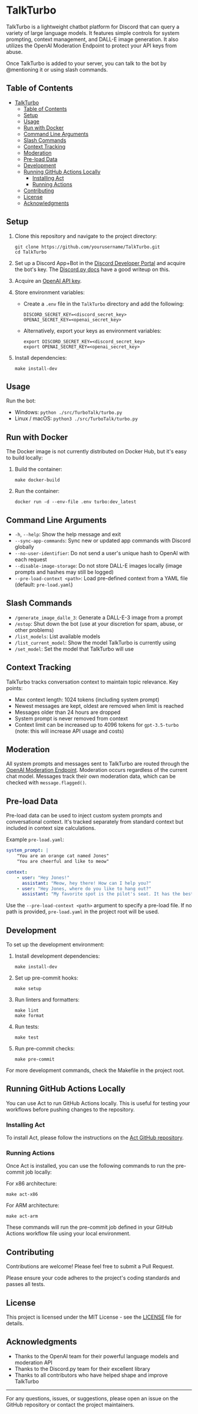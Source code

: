 # TalkTurbo

TalkTurbo is a lightweight chatbot platform for Discord that can query a variety of large language models. It features simple controls for system prompting, context management, and DALL-E image generation. It also utilizes the OpenAI Moderation Endpoint to protect your API keys from abuse.

Once TalkTurbo is added to your server, you can talk to the bot by @mentioning it or using slash commands.

## Table of Contents
- [TalkTurbo](#talkturbo)
  - [Table of Contents](#table-of-contents)
  - [Setup](#setup)
  - [Usage](#usage)
  - [Run with Docker](#run-with-docker)
  - [Command Line Arguments](#command-line-arguments)
  - [Slash Commands](#slash-commands)
  - [Context Tracking](#context-tracking)
  - [Moderation](#moderation)
  - [Pre-load Data](#pre-load-data)
  - [Development](#development)
  - [Running GitHub Actions Locally](#running-github-actions-locally)
    - [Installing Act](#installing-act)
    - [Running Actions](#running-actions)
  - [Contributing](#contributing)
  - [License](#license)
  - [Acknowledgments](#acknowledgments)

## Setup

1. Clone this repository and navigate to the project directory:
   ```
   git clone https://github.com/yourusername/TalkTurbo.git
   cd TalkTurbo
   ```

2. Set up a Discord App+Bot in the [Discord Developer Portal](https://discord.com/developers/docs/intro) and acquire the bot's key. The [Discord.py docs](https://discordpy.readthedocs.io/en/stable/discord.html) have a good writeup on this.

3. Acquire an [OpenAI API key](https://platform.openai.com/account/api-keys).

4. Store environment variables:
   - Create a `.env` file in the `TalkTurbo` directory and add the following:
     ```
     DISCORD_SECRET_KEY=<discord_secret_key>
     OPENAI_SECRET_KEY=<openai_secret_key>
     ```
   - Alternatively, export your keys as environment variables:
     ```
     export DISCORD_SECRET_KEY=<discord_secret_key>
     export OPENAI_SECRET_KEY=<openai_secret_key>
     ```

5. Install dependencies:
   ```
   make install-dev
   ```

## Usage

Run the bot:
- Windows: `python ./src/TurboTalk/turbo.py`
- Linux / macOS: `python3 ./src/TurboTalk/turbo.py`

## Run with Docker

The Docker image is not currently distributed on Docker Hub, but it's easy to build locally:

1. Build the container:
   ```
   make docker-build
   ```

2. Run the container:
   ```
   docker run -d --env-file .env turbo:dev_latest
   ```

## Command Line Arguments

- `-h`, `--help`: Show the help message and exit
- `--sync-app-commands`: Sync new or updated app commands with Discord globally
- `--no-user-identifier`: Do not send a user's unique hash to OpenAI with each request
- `--disable-image-storage`: Do not store DALL-E images locally (image prompts and hashes may still be logged)
- `--pre-load-context <path>`: Load pre-defined context from a YAML file (default: `pre-load.yaml`)

## Slash Commands

- `/generate_image_dalle_3`: Generate a DALL-E-3 image from a prompt
- `/estop`: Shut down the bot (use at your discretion for spam, abuse, or other problems)
- `/list_models`: List available models
- `/list_current_model`: Show the model TalkTurbo is currently using
- `/set_model`: Set the model that TalkTurbo will use

## Context Tracking

TalkTurbo tracks conversation context to maintain topic relevance. Key points:

- Max context length: 1024 tokens (including system prompt)
- Newest messages are kept, oldest are removed when limit is reached
- Messages older than 24 hours are dropped
- System prompt is never removed from context
- Context limit can be increased up to 4096 tokens for `gpt-3.5-turbo` (note: this will increase API usage and costs)

## Moderation

All system prompts and messages sent to TalkTurbo are routed through the [OpenAI Moderation Endpoint](https://platform.openai.com/docs/guides/moderation). Moderation occurs regardless of the current chat model. Messages track their own moderation data, which can be checked with `message.flagged()`.

## Pre-load Data

Pre-load data can be used to inject custom system prompts and conversational context. It's tracked separately from standard context but included in context size calculations.

Example `pre-load.yaml`:

```yaml
system_prompt: |
    "You are an orange cat named Jones"
    "You are cheerful and like to meow"

context:
    - user: "Hey Jones!"
      assistant: "Meow, hey there! How can I help you?"
    - user: "Hey Jones, where do you like to hang out?"
      assistant: "My favorite spot is the pilot's seat. It has the best view! Meow!"
```

Use the `--pre-load-context <path>` argument to specify a pre-load file. If no path is provided, `pre-load.yaml` in the project root will be used.

## Development

To set up the development environment:

1. Install development dependencies:
   ```
   make install-dev
   ```

2. Set up pre-commit hooks:
   ```
   make setup
   ```

3. Run linters and formatters:
   ```
   make lint
   make format
   ```

4. Run tests:
   ```
   make test
   ```

5. Run pre-commit checks:
   ```
   make pre-commit
   ```

For more development commands, check the Makefile in the project root.

## Running GitHub Actions Locally

You can use Act to run GitHub Actions locally. This is useful for testing your workflows before pushing changes to the repository.

### Installing Act

To install Act, please follow the instructions on the [Act GitHub repository](https://github.com/nektos/act).

### Running Actions

Once Act is installed, you can use the following commands to run the pre-commit job locally:

For x86 architecture:
```
make act-x86
```

For ARM architecture:
```
make act-arm
```

These commands will run the pre-commit job defined in your GitHub Actions workflow file using your local environment.

## Contributing

Contributions are welcome! Please feel free to submit a Pull Request.

Please ensure your code adheres to the project's coding standards and passes all tests.

## License

This project is licensed under the MIT License - see the [LICENSE](LICENSE) file for details.

## Acknowledgments

- Thanks to the OpenAI team for their powerful language models and moderation API
- Thanks to the Discord.py team for their excellent library
- Thanks to all contributors who have helped shape and improve TalkTurbo

---

For any questions, issues, or suggestions, please open an issue on the GitHub repository or contact the project maintainers.
